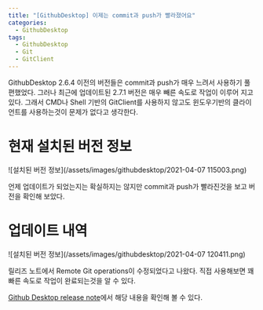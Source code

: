 ```yaml
---
title: "[GithubDesktop] 이제는 commit과 push가 빨라졌어요"
categories:
  - GithubDesktop
tags:
  - GithubDesktop
  - Git
  - GitClient
---
```


GithubDesktop 2.6.4 이전의 버전들은 commit과 push가 매우 느려서 사용하기 풀편했었다. 그러나 최근에 업데이트된 2.7.1 버전은 매우 빼른 속도로 작업이 이루어 지고 있다. 그래서 CMD나 Shell 기반의 GitClient를 사용하지 않고도 윈도우기반의 클라이언트를 사용하는것이 문제가 없다고 생각한다.

# 현재 설치된 버전 정보

![설치된 버전 정보](/assets/images/githubdesktop/2021-04-07 115003.png)

언제 업데이트가 되었는지는 확실하지는 않지만 commit과 push가 빨라진것을 보고 버전을 확인해 보았다.

# 업데이트 내역

![설치된 버전 정보](/assets/images/githubdesktop/2021-04-07 120411.png)

릴리즈 노트에서 Remote Git operations이 수정되었다고 나왔다. 직접 사용해보면 꽤 빠른 속도로 작업이 완료되는것을 알 수 있다.

[Github Desktop release note](https://desktop.github.com/release-notes/)에서 해당 내용을 확인해 볼 수 있다.